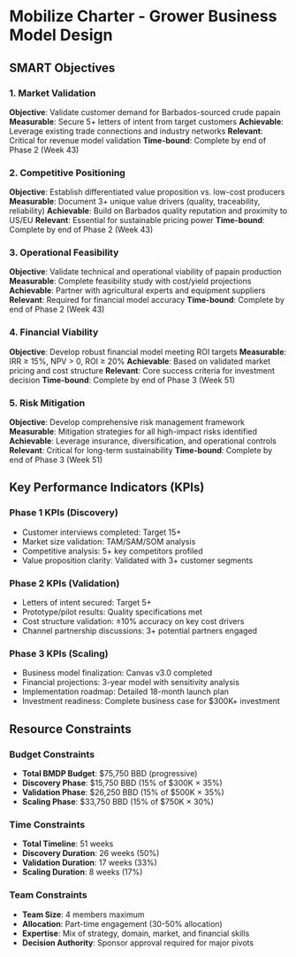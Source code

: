 # Mobilize Charter - Grower Business Model Design

## SMART Objectives

### 1. Market Validation
**Objective**: Validate customer demand for Barbados-sourced crude papain
**Measurable**: Secure 5+ letters of intent from target customers
**Achievable**: Leverage existing trade connections and industry networks
**Relevant**: Critical for revenue model validation
**Time-bound**: Complete by end of Phase 2 (Week 43)

### 2. Competitive Positioning
**Objective**: Establish differentiated value proposition vs. low-cost producers
**Measurable**: Document 3+ unique value drivers (quality, traceability, reliability)
**Achievable**: Build on Barbados quality reputation and proximity to US/EU
**Relevant**: Essential for sustainable pricing power
**Time-bound**: Complete by end of Phase 2 (Week 43)

### 3. Operational Feasibility
**Objective**: Validate technical and operational viability of papain production
**Measurable**: Complete feasibility study with cost/yield projections
**Achievable**: Partner with agricultural experts and equipment suppliers
**Relevant**: Required for financial model accuracy
**Time-bound**: Complete by end of Phase 2 (Week 43)

### 4. Financial Viability
**Objective**: Develop robust financial model meeting ROI targets
**Measurable**: IRR ≥ 15%, NPV > 0, ROI ≥ 20%
**Achievable**: Based on validated market pricing and cost structure
**Relevant**: Core success criteria for investment decision
**Time-bound**: Complete by end of Phase 3 (Week 51)

### 5. Risk Mitigation
**Objective**: Develop comprehensive risk management framework
**Measurable**: Mitigation strategies for all high-impact risks identified
**Achievable**: Leverage insurance, diversification, and operational controls
**Relevant**: Critical for long-term sustainability
**Time-bound**: Complete by end of Phase 3 (Week 51)

## Key Performance Indicators (KPIs)

### Phase 1 KPIs (Discovery)
- Customer interviews completed: Target 15+
- Market size validation: TAM/SAM/SOM analysis
- Competitive analysis: 5+ key competitors profiled
- Value proposition clarity: Validated with 3+ customer segments

### Phase 2 KPIs (Validation)
- Letters of intent secured: Target 5+
- Prototype/pilot results: Quality specifications met
- Cost structure validation: ±10% accuracy on key cost drivers
- Channel partnership discussions: 3+ potential partners engaged

### Phase 3 KPIs (Scaling)
- Business model finalization: Canvas v3.0 completed
- Financial projections: 3-year model with sensitivity analysis
- Implementation roadmap: Detailed 18-month launch plan
- Investment readiness: Complete business case for $300K+ investment

## Resource Constraints

### Budget Constraints
- **Total BMDP Budget**: $75,750 BBD (progressive)
- **Discovery Phase**: $15,750 BBD (15% of $300K × 35%)
- **Validation Phase**: $26,250 BBD (15% of $500K × 35%)
- **Scaling Phase**: $33,750 BBD (15% of $750K × 30%)

### Time Constraints
- **Total Timeline**: 51 weeks
- **Discovery Duration**: 26 weeks (50%)
- **Validation Duration**: 17 weeks (33%)
- **Scaling Duration**: 8 weeks (17%)

### Team Constraints
- **Team Size**: 4 members maximum
- **Allocation**: Part-time engagement (30-50% allocation)
- **Expertise**: Mix of strategy, domain, market, and financial skills
- **Decision Authority**: Sponsor approval required for major pivots
